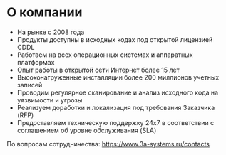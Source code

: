 # О компании

* На рынке с 2008 года
* Продукты доступны в исходных кодах под открытой лицензией CDDL
* Работаем на всех операционных системах и аппаратных платформах
* Опыт работы в открытой сети Интернет более 15 лет
* Высоконагруженные инсталляции более 200 миллионов учетных записей
* Проводим регулярное сканирование и анализ исходного кода на уязвимости и угрозы
* Реализуем доработки и локализация под требования Заказчика (RFP)
* Предоставляем техническую поддержку 24х7 в соответствии с соглашением об уровне обслуживания (SLA)

По вопросам сотрудничества: https://www.3a-systems.ru/contacts
